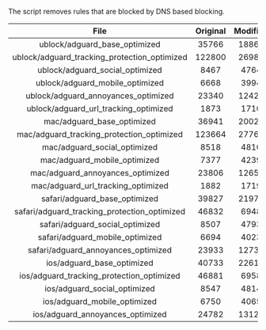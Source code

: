 The script removes rules that are blocked by DNS based blocking.


| File | Original | Modified |
|:----:|:-----:|:-----:|
| ublock/adguard_base_optimized | 35766 | 18867 |
| ublock/adguard_tracking_protection_optimized | 122800 | 26980 |
| ublock/adguard_social_optimized | 8467 | 4764 |
| ublock/adguard_mobile_optimized | 6668 | 3994 |
| ublock/adguard_annoyances_optimized | 23340 | 12421 |
| ublock/adguard_url_tracking_optimized | 1873 | 1710 |
| mac/adguard_base_optimized | 36941 | 20023 |
| mac/adguard_tracking_protection_optimized | 123664 | 27765 |
| mac/adguard_social_optimized | 8518 | 4810 |
| mac/adguard_mobile_optimized | 7377 | 4239 |
| mac/adguard_annoyances_optimized | 23806 | 12657 |
| mac/adguard_url_tracking_optimized | 1882 | 1719 |
| safari/adguard_base_optimized | 39827 | 21977 |
| safari/adguard_tracking_protection_optimized | 46832 | 6948 |
| safari/adguard_social_optimized | 8507 | 4793 |
| safari/adguard_mobile_optimized | 6694 | 4023 |
| safari/adguard_annoyances_optimized | 23933 | 12730 |
| ios/adguard_base_optimized | 40733 | 22614 |
| ios/adguard_tracking_protection_optimized | 46881 | 6958 |
| ios/adguard_social_optimized | 8547 | 4814 |
| ios/adguard_mobile_optimized | 6750 | 4065 |
| ios/adguard_annoyances_optimized | 24782 | 13122 |